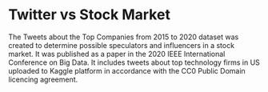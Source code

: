 # Twitter vs Stock Market

The Tweets about the Top Companies from 2015 to 2020  dataset was created to determine possible speculators and influencers in a stock market. It was published as a paper in the 2020 IEEE International Conference on Big Data. It includes tweets about top technology firms in US uploaded to Kaggle platform in accordance with the CC0 Public Domain licencing agreement.

